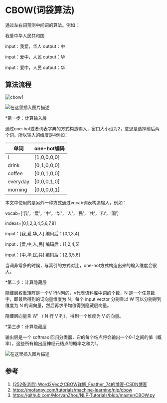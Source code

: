 # CBOW(词袋算法)

通过左右词预测中间词的算法。例如：

我爱中华人民共和国

input：我爱，华人  output：中

input：爱中，人民  output：华

input：爱中，人民  output：华



## 算法流程

![cbow1](C:\Users\18800\Desktop\cbow1.png)

![在这里插入图片描述](D:\PythonWorkSpace\GitWorkSpace\NLP\NLP_WorkSpace\CBOW\README.assets\watermark,type_ZHJvaWRzYW5zZmFsbGJhY2s,shadow_50,text_Q1NETiBARmVhdGhlcl83NA==,size_20,color_FFFFFF,t_70,g_se,x_16.png)

*第一步：计算输入层

通过one-hot或者词表字典的方式构造输入，窗口大小设为2，意思是选择前后两个词。所以输入的维度是4例如：

| 单词     | one-hot编码 |
| -------- | ----------- |
| i        | [1,0,0,0,0] |
| drink    | [0,1,0,0,0] |
| coffee   | [0,0,1,0,0] |
| everyday | [0,0,0,1,0] |
| morning  | [0,0,0,0,1] |
本文中使用的是另外一种方式通过vocab词表构造输入，例如：

vocab=[‘我’，‘爱’，‘中’，‘华’，‘人’，‘民’，‘共’，‘和’，‘国’]

indexs=[0,1,2,3,4,5,6,7,8]

input：[我,爱,华,人]   编码后：[0,1,3,4]

input：[爱,中,人,民]   编码后：[1,2,4,5]

input：[中,华,民,共]   编码后：[2,3,5,6]

当词非常多的时候，与索引的方式对比，one-hot方式构造出来的输入维度会很大。

*第二步：计算隐藏层

隐藏层权重矩阵是一个V 行N列的，v代表语料库中词的个数，N 是一个任意数字，即最后得到的词向量维度为 N。每个 input vector 分别乘以 W 可以分别得到维度为 N 的词向量，然后再求平均值得到隐藏层向量。

隐藏层向量乘 W’ （ N 行 V 列），得到一个维度为 V 的向量。

*第三步：计算隐藏层

输出层是一个 softmax 回归分类器，它的每个结点将会输出一个0-1之间的值（概率），这些所有输出层神经元结点的概率之和为1。

![在这里插入图片描述](D:\PythonWorkSpace\GitWorkSpace\NLP\NLP_WorkSpace\CBOW\README.assets\76e0bcb207624ac9839774ba2de34bb3.png)

## 参考

1. [(252条消息) Word2Vec之CBOW详解_Feather_74的博客-CSDN博客](https://blog.csdn.net/qq_44997147/article/details/120875909)
2. https://mofanpy.com/tutorials/machine-learning/nlp/cbow
3. https://github.com/MorvanZhou/NLP-Tutorials/blob/master/CBOW.py